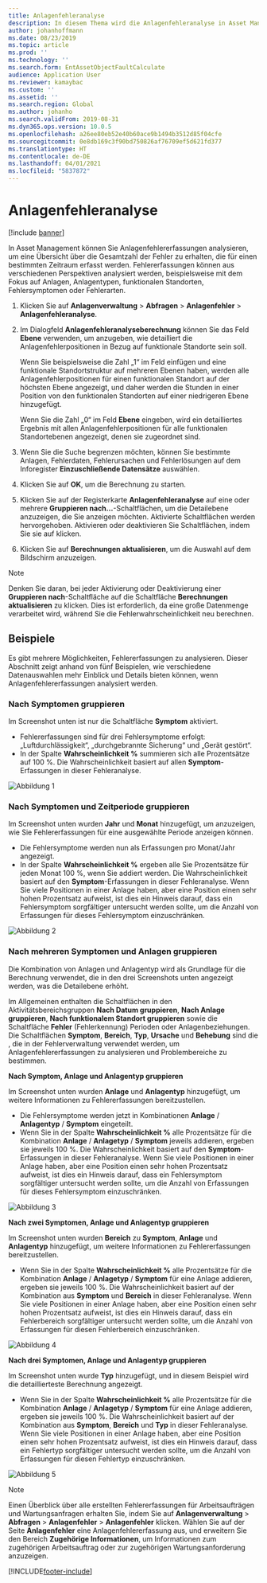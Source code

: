```yaml
---
title: Anlagenfehleranalyse
description: In diesem Thema wird die Anlagenfehleranalyse in Asset Management erläutert.
author: johanhoffmann
ms.date: 08/23/2019
ms.topic: article
ms.prod: ''
ms.technology: ''
ms.search.form: EntAssetObjectFaultCalculate
audience: Application User
ms.reviewer: kamaybac
ms.custom: ''
ms.assetid: ''
ms.search.region: Global
ms.author: johanho
ms.search.validFrom: 2019-08-31
ms.dyn365.ops.version: 10.0.5
ms.openlocfilehash: a26ee80eb52e40b60ace9b1494b3512d85f04cfe
ms.sourcegitcommit: 0e8db169c3f90bd750826af76709ef5d621fd377
ms.translationtype: HT
ms.contentlocale: de-DE
ms.lasthandoff: 04/01/2021
ms.locfileid: "5837872"
---
```

# <a name="asset-fault-analysis"></a>Anlagenfehleranalyse

[!include [banner](../../includes/banner.md)]

 

In Asset Management können Sie Anlagenfehlererfassungen analysieren, um eine Übersicht über die Gesamtzahl der Fehler zu erhalten, die für einen bestimmten Zeitraum erfasst werden. Fehlererfassungen können aus verschiedenen Perspektiven analysiert werden, beispielsweise mit dem Fokus auf Anlagen, Anlagentypen, funktionalen Standorten, Fehlersymptomen oder Fehlerarten.

1. Klicken Sie auf **Anlagenverwaltung** > **Abfragen** > **Anlagenfehler** > **Anlagenfehleranalyse**.

2. Im Dialogfeld **Anlagenfehleranalyseberechnung** können Sie das Feld **Ebene** verwenden, um anzugeben, wie detailliert die Anlagenfehlerpositionen in Bezug auf funktionale Standorte sein soll. 

    Wenn Sie beispielsweise die Zahl „1“ im Feld einfügen und eine funktionale Standortstruktur auf mehreren Ebenen haben, werden alle Anlagenfehlerpositionen für einen funktionalen Standort auf der höchsten Ebene angezeigt, und daher werden die Stunden in einer Position von den funktionalen Standorten auf einer niedrigeren Ebene hinzugefügt. 
        
    Wenn Sie die Zahl „0“ im Feld **Ebene** eingeben, wird ein detailliertes Ergebnis mit allen Anlagenfehlerpositionen für alle funktionalen Standortebenen angezeigt, denen sie zugeordnet sind.

3. Wenn Sie die Suche begrenzen möchten, können Sie bestimmte Anlagen, Fehlerdaten, Fehlerursachen und Fehlerlösungen auf dem Inforegister **Einzuschließende Datensätze** auswählen.

4. Klicken Sie auf **OK**, um die Berechnung zu starten.

5. Klicken Sie auf der Registerkarte **Anlagenfehleranalyse** auf eine oder mehrere **Gruppieren nach…**-Schaltflächen, um die Detailebene anzuzeigen, die Sie anzeigen möchten. Aktivierte Schaltflächen werden hervorgehoben. Aktivieren oder deaktivieren Sie Schaltflächen, indem Sie sie auf klicken.

6. Klicken Sie auf **Berechnungen aktualisieren**, um die Auswahl auf dem Bildschirm anzuzeigen. 

>[!NOTE]
>Denken Sie daran, bei jeder Aktivierung oder Deaktivierung einer **Gruppieren nach**-Schaltfläche auf die Schaltfläche **Berechnungen aktualisieren** zu klicken. Dies ist erforderlich, da eine große Datenmenge verarbeitet wird, während Sie die Fehlerwahrscheinlichkeit neu berechnen.

## <a name="examples"></a>Beispiele

Es gibt mehrere Möglichkeiten, Fehlererfassungen zu analysieren. Dieser Abschnitt zeigt anhand von fünf Beispielen, wie verschiedene Datenauswahlen mehr Einblick und Details bieten können, wenn Anlagenfehlererfassungen analysiert werden.

### <a name="group-by-symptoms"></a>Nach Symptomen gruppieren

Im Screenshot unten ist nur die Schaltfläche **Symptom** aktiviert.

- Fehlererfassungen sind für drei Fehlersymptome erfolgt: „Luftdurchlässigkeit“, „durchgebrannte Sicherung“ und „Gerät gestört“.  
- In der Spalte **Wahrscheinlichkeit %** summieren sich alle Prozentsätze auf 100 %. Die Wahrscheinlichkeit basiert auf allen **Symptom**-Erfassungen in dieser Fehleranalyse.

![Abbildung 1](media/06-controlling-and-reporting.png)

### <a name="group-by-symptoms-and-time-period"></a>Nach Symptomen und Zeitperiode gruppieren

Im Screenshot unten wurden **Jahr** und **Monat** hinzugefügt, um anzuzeigen, wie Sie Fehlererfassungen für eine ausgewählte Periode anzeigen können.

- Die Fehlersymptome werden nun als Erfassungen pro Monat/Jahr angezeigt.  
- In der Spalte **Wahrscheinlichkeit %** ergeben alle Sie Prozentsätze für jeden Monat 100 %, wenn Sie addiert werden. Die Wahrscheinlichkeit basiert auf den **Symptom**-Erfassungen in dieser Fehleranalyse. Wenn Sie viele Positionen in einer Anlage haben, aber eine Position einen sehr hohen Prozentsatz aufweist, ist dies ein Hinweis darauf, dass ein Fehlersymptom sorgfältiger untersucht werden sollte, um die Anzahl von Erfassungen für dieses Fehlersymptom einzuschränken.

![Abbildung 2](media/07-controlling-and-reporting.png)

### <a name="group-by-multiple-symptoms-and-assets"></a>Nach mehreren Symptomen und Anlagen gruppieren

Die Kombination von Anlagen und Anlagentyp wird als Grundlage für die Berechnung verwendet, die in den drei Screenshots unten angezeigt werden, was die Detailebene erhöht.  

Im Allgemeinen enthalten die Schaltflächen in den Aktivitätsbereichsgruppen **Nach Datum gruppieren**, **Nach Anlage gruppieren**, **Nach funktionalem Standort gruppieren** sowie die Schaltfläche **Fehler** (Fehlerkennung) Perioden oder Anlagenbeziehungen. Die Schaltflächen **Symptom**, **Bereich**, **Typ**, **Ursache** und **Behebung** sind die , die in der Fehlerverwaltung verwendet werden, um Anlagenfehlererfassungen zu analysieren und Problembereiche zu bestimmen.  

**Nach Symptom, Anlage und Anlagentyp gruppieren**

Im Screenshot unten wurden **Anlage** und **Anlagentyp** hinzugefügt, um weitere Informationen zu Fehlererfassungen bereitzustellen.

- Die Fehlersymptome werden jetzt in Kombinationen **Anlage** / **Anlagentyp** / **Symptom** eingeteilt.  
- Wenn Sie in der Spalte **Wahrscheinlichkeit %** alle Prozentsätze für die Kombination **Anlage** / **Anlagetyp** / **Symptom** jeweils addieren, ergeben sie jeweils 100 %. Die Wahrscheinlichkeit basiert auf den **Symptom**-Erfassungen in dieser Fehleranalyse. Wenn Sie viele Positionen in einer Anlage haben, aber eine Position einen sehr hohen Prozentsatz aufweist, ist dies ein Hinweis darauf, dass ein Fehlersymptom sorgfältiger untersucht werden sollte, um die Anzahl von Erfassungen für dieses Fehlersymptom einzuschränken.

![Abbildung 3](media/08-controlling-and-reporting.png)

**Nach zwei Symptomen, Anlage und Anlagentyp gruppieren**

Im Screenshot unten wurden **Bereich** zu **Symptom**, **Anlage** und **Anlagentyp** hinzugefügt, um weitere Informationen zu Fehlererfassungen bereitzustellen.

- Wenn Sie in der Spalte **Wahrscheinlichkeit %** alle Prozentsätze für die Kombination **Anlage** / **Anlagetyp** / **Symptom** für eine Anlage addieren, ergeben sie jeweils 100 %. Die Wahrscheinlichkeit basiert auf der Kombination aus **Symptom** und **Bereich** in dieser Fehleranalyse. Wenn Sie viele Positionen in einer Anlage haben, aber eine Position einen sehr hohen Prozentsatz aufweist, ist dies ein Hinweis darauf, dass ein Fehlerbereich sorgfältiger untersucht werden sollte, um die Anzahl von Erfassungen für diesen Fehlerbereich einzuschränken.  

![Abbildung 4](media/09-controlling-and-reporting.png)

**Nach drei Symptomen, Anlage und Anlagentyp gruppieren**

Im Screenshot unten wurde **Typ** hinzugefügt, und in diesem Beispiel wird die detaillierteste Berechnung angezeigt.
 
- Wenn Sie in der Spalte **Wahrscheinlichkeit %** alle Prozentsätze für die Kombination **Anlage** / **Anlagetyp** / **Symptom** für eine Anlage addieren, ergeben sie jeweils 100 %. Die Wahrscheinlichkeit basiert auf der Kombination aus **Symptom**, **Bereich** und **Typ** in dieser Fehleranalyse. Wenn Sie viele Positionen in einer Anlage haben, aber eine Position einen sehr hohen Prozentsatz aufweist, ist dies ein Hinweis darauf, dass ein Fehlertyp sorgfältiger untersucht werden sollte, um die Anzahl von Erfassungen für diesen Fehlertyp einzuschränken.

![Abbildung 5](media/10-controlling-and-reporting.png)


>[!NOTE]
>Einen Überblick über alle erstellten Fehlererfassungen für Arbeitsaufträgen und Wartungsanfragen erhalten Sie, indem Sie auf **Anlagenverwaltung** > **Abfragen** > **Anlagenfehler** > **Anlagenfehler** klicken. Wählen Sie auf der Seite **Anlagenfehler** eine Anlagenfehlererfassung aus, und erweitern Sie den Bereich **Zugehörige Informationen**, um Informationen zum zugehörigen Arbeitsauftrag oder zur zugehörigen Wartungsanforderung anzuzeigen.



[!INCLUDE[footer-include](../../../includes/footer-banner.md)]